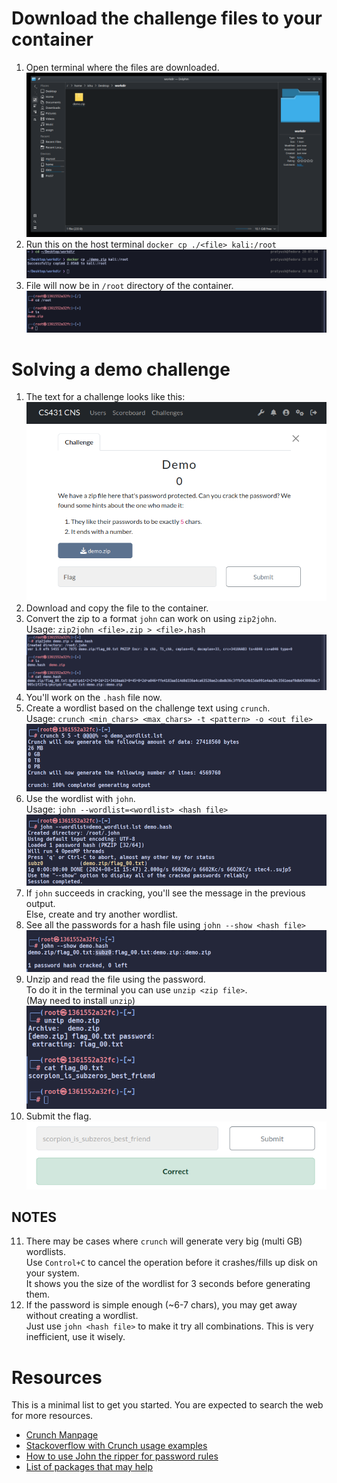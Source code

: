 # Download the challenge files to your container
1. Open terminal where the files are downloaded.  
![](./res/03_download.png)
2. Run this on the host terminal `docker cp ./<file> kali:/root`  
![](./res/04_docker_copy.png)
3. File will now be in `/root` directory of the container.  
![](./res/05_containter_file.png)

# Solving a demo challenge
1. The text for a challenge looks like this:  
![](./res/06_demo_text.png)
2. Download and copy the file to the container.
3. Convert the zip to a format `john` can work on using `zip2john`.  
Usage: `zip2john <file>.zip > <file>.hash`  
![](./res/07_zip2john.png)
4. You'll work on the `.hash` file now.
5. Create a wordlist based on the challenge text using `crunch`.  
Usage: `crunch <min_chars> <max_chars> -t <pattern> -o <out file>`  
![](./res/08_crunch_wordlist.png)
6. Use the wordlist with `john`.  
Usage: `john --wordlist=<wordlist> <hash file>`  
![](./res/09_john_wordlist.png)
7. If `john` succeeds in cracking, you'll see the message in the previous output.  
Else, create and try another wordlist.
8. See all the passwords for a hash file using `john --show <hash file>`  
![](./res/10_john_show.png)
9. Unzip and read the file using the password.  
To do it in the terminal you can use `unzip <zip file>`.  
(May need to install `unzip`)  
![](./res/11_unzip_demo.png)
10. Submit the flag.  
![](./res/12_submit_flag.png)
## NOTES
11. There may be cases where `crunch` will generate very big (multi GB) wordlists.  
Use `Control+C` to cancel the operation before it crashes/fills up disk on your system.  
It shows you the size of the wordlist for 3 seconds before generating them.
12. If the password is simple enough (~6-7 chars), you may get away without creating a wordlist.  
Just use `john <hash file>` to make it try all combinations. This is very inefficient, use it wisely.

# Resources
This is a minimal list to get you started. You are expected to search the web for more resources.
- [Crunch Manpage](https://manpages.ubuntu.com/manpages/oracular/en/man1/crunch.1.html)
- [Stackoverflow with Crunch usage examples](https://superuser.com/questions/1465287/crunch-d-option-with-simple-aa-charset)
- [How to use John the ripper for password rules](https://charlesreid1.com/wiki/John_the_Ripper/Password_Generation)
- [List of packages that may help](https://www.kali.org/tools/kali-meta/#kali-tools-passwords)
